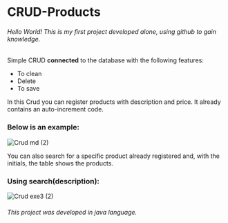 # CRUD-Products

###### Hello World! This is my first project developed alone, using github to gain knowledge.

Simple CRUD **connected** to the database with the following features:

- To clean
- Delete
- To save


In this Crud you can register products with description and price.
It already contains an auto-increment code.


### Below is an example:

![Crud md (2)](https://user-images.githubusercontent.com/47563193/64928812-79ae4680-d7f3-11e9-9bca-97b7b5fd1743.jpg)


You can also search for a specific product already registered and, with the initials, the table shows the products.


### Using search(description):

![Crud exe3 (2)](https://user-images.githubusercontent.com/47563193/64929030-d0694f80-d7f6-11e9-8b55-e782a09f8efc.jpg)



###### This project was developed in java language.
